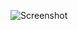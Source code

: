 ![Screenshot](https://github.com/anik-c/PRODIGY_SD_02/assets/142009920/3635a8d9-fa55-4f40-88d4-cc043e10cdc3)
